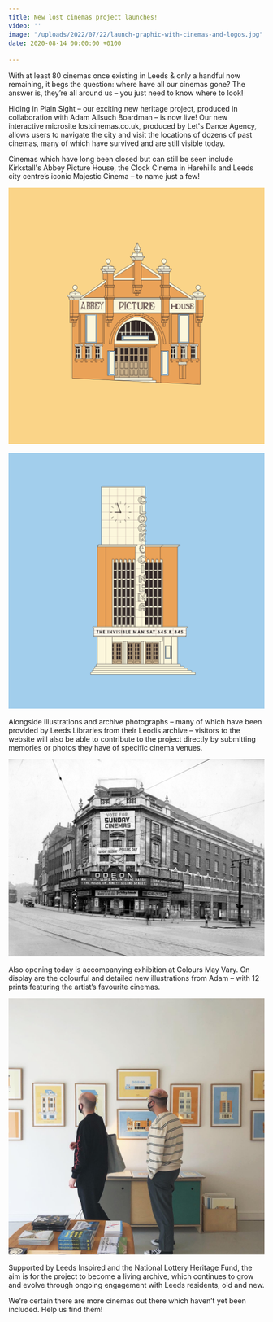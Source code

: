 ```yaml
---
title: New lost cinemas project launches!
video: ''
image: "/uploads/2022/07/22/launch-graphic-with-cinemas-and-logos.jpg"
date: 2020-08-14 00:00:00 +0100

---
```

With at least 80 cinemas once existing in Leeds & only a handful now remaining, it begs the question: where have all our cinemas gone? The answer is, they’re all around us – you just need to know where to look!

Hiding in Plain Sight – our exciting new heritage project, produced in collaboration with Adam Allsuch Boardman – is now live! Our new interactive microsite lostcinemas.co.uk, produced by Let's Dance Agency, allows users to navigate the city and visit the locations of dozens of past cinemas, many of which have survived and are still visible today.

Cinemas which have long been closed but can still be seen include Kirkstall's Abbey Picture House, the Clock Cinema in Harehills and Leeds city centre’s iconic Majestic Cinema – to name just a few!

![](/uploads/2022/07/22/abbey.png)

![](/uploads/2022/07/22/clock.png)

Alongside illustrations and archive photographs – many of which have been provided by Leeds Libraries from their Leodis archive – visitors to the website will also be able to contribute to the project directly by submitting memories or photos they have of specific cinema venues.

![](/uploads/2022/07/22/paramount-theatre-leeds-libraries-3606.jpg)

Also opening today is accompanying exhibition at Colours May Vary. On display are the colourful and detailed new illustrations from Adam – with 12 prints featuring the artist’s favourite cinemas.

![](/uploads/2022/07/22/ekhizcyx0aaklh8.jpeg)

Supported by Leeds Inspired and the National Lottery Heritage Fund, the aim is for the project to become a living archive, which continues to grow and evolve through ongoing engagement with Leeds residents, old and new.

We’re certain there are more cinemas out there which haven’t yet been included. Help us find them!